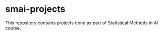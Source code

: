 # smai-projects

This repository contains projects done as part of Statistical Methods in AI course.  
